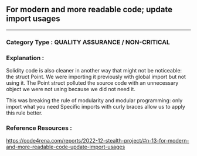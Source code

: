 ##  For modern and more readable code; update import usages

   



---

### **Category Type** : QUALITY ASSURANCE / NON-CRITICAL


### **Explanation** : 

Solidity code is also cleaner in another way that might not be noticeable: the struct Point. We were importing it previously with global import but not using it. The Point struct polluted the source code with an unnecessary object we were not using because we did not need it.

This was breaking the rule of modularity and modular programming: only import what you need Specific imports with curly braces allow us to apply this rule better.




### **Reference Resources** : 

https://code4rena.com/reports/2022-12-stealth-project/#n-13-for-modern-and-more-readable-code-update-import-usages
 
